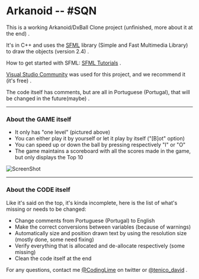 # Arkanoid -- #SQN
This is a working Arkanoid/DxBall Clone project (unfinished, more about it at the end) . 

It's in C++ and uses the [SFML](http://www.sfml-dev.org/) library (Simple and Fast Multimedia Library) to draw the objects (version 2.4) .

How to get started with SFML: [SFML Tutorials](http://www.sfml-dev.org/tutorials) .

[Visual Studio Community](https://www.visualstudio.com/vs/community/) was used for this project, and we recommend it (it's free) .

The code itself has comments, but are all in Portuguese (Portugal), that will be changed in the future(maybe) .
***

### About the GAME itself
* It only has "one level" (pictured above)
* You can either play it by yourself or let it play by itself ("[B]ot" option)
* You can speed up or down the ball by pressing respectively "I" or "O"
* The game maintains a scoreboard with all the scores made in the game, but only displays the Top 10

![ScreenShot](http://i.imgur.com/0JbSCmk.png)
***

### About the CODE itself
Like it's said on the top, it's kinda incomplete, here is the list of what's missing or needs to be changed:
* Change comments from Portuguese (Portugal) to English
* Make the correct conversions between variables (because of warnings)
* Automatically size and position drawn text by using the resolution size (mostly done, some need fixing)
* Verify everything that is allocated and de-allocate respectively (some missing)
* Clean the code itself at the end

For any questions, contact me [@CodingLime](https://www.twitter.com/codinglime) on twitter
or [@tenico_david](https://www.twitter.com/tenico_david) .
